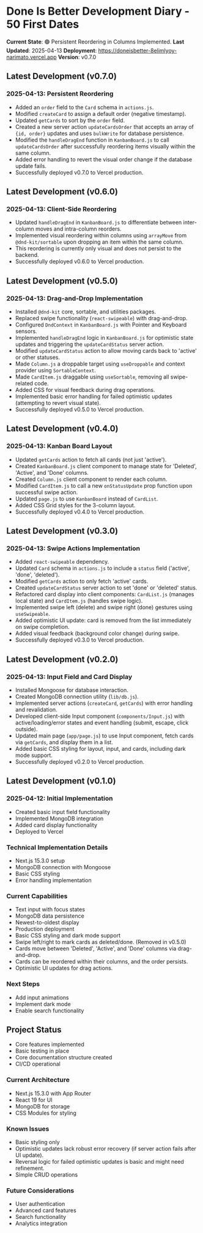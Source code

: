 # Done Is Better Development Diary - 50 First Dates

**Current State**: 🟢 Persistent Reordering in Columns Implemented.
**Last Updated**: 2025-04-13
**Deployment**: https://doneisbetter-8elimlyoy-narimato.vercel.app
**Version**: v0.7.0

## Latest Development (v0.7.0)

### 2025-04-13: Persistent Reordering
- Added an `order` field to the `Card` schema in `actions.js`.
- Modified `createCard` to assign a default order (negative timestamp).
- Updated `getCards` to sort by the `order` field.
- Created a new server action `updateCardsOrder` that accepts an array of `{id, order}` updates and uses `bulkWrite` for database persistence.
- Modified the `handleDragEnd` function in `KanbanBoard.js` to call `updateCardsOrder` after successfully reordering items visually within the same column.
- Added error handling to revert the visual order change if the database update fails.
- Successfully deployed v0.7.0 to Vercel production.
## Latest Development (v0.6.0)

### 2025-04-13: Client-Side Reordering
- Updated `handleDragEnd` in `KanbanBoard.js` to differentiate between inter-column moves and intra-column reorders.
- Implemented visual reordering within columns using `arrayMove` from `@dnd-kit/sortable` upon dropping an item within the same column.
- This reordering is currently only visual and does not persist to the backend.
- Successfully deployed v0.6.0 to Vercel production.
## Latest Development (v0.5.0)

### 2025-04-13: Drag-and-Drop Implementation
- Installed `@dnd-kit` core, sortable, and utilities packages.
- Replaced swipe functionality (`react-swipeable`) with drag-and-drop.
- Configured `DndContext` in `KanbanBoard.js` with Pointer and Keyboard sensors.
- Implemented `handleDragEnd` logic in `KanbanBoard.js` for optimistic state updates and triggering the `updateCardStatus` server action.
- Modified `updateCardStatus` action to allow moving cards back to 'active' or other statuses.
- Made `Column.js` a droppable target using `useDroppable` and context provider using `SortableContext`.
- Made `CardItem.js` draggable using `useSortable`, removing all swipe-related code.
- Added CSS for visual feedback during drag operations.
- Implemented basic error handling for failed optimistic updates (attempting to revert visual state).
- Successfully deployed v0.5.0 to Vercel production.
## Latest Development (v0.4.0)

### 2025-04-13: Kanban Board Layout
- Updated `getCards` action to fetch all cards (not just 'active').
- Created `KanbanBoard.js` client component to manage state for 'Deleted', 'Active', and 'Done' columns.
- Created `Column.js` client component to render each column.
- Modified `CardItem.js` to call a new `onStatusUpdate` prop function upon successful swipe action.
- Updated `page.js` to use `KanbanBoard` instead of `CardList`.
- Added CSS Grid styles for the 3-column layout.
- Successfully deployed v0.4.0 to Vercel production.
## Latest Development (v0.3.0)

### 2025-04-13: Swipe Actions Implementation
- Added `react-swipeable` dependency.
- Updated `Card` schema in `actions.js` to include a `status` field ('active', 'done', 'deleted').
- Modified `getCards` action to only fetch 'active' cards.
- Created `updateCardStatus` server action to set 'done' or 'deleted' status.
- Refactored card display into client components: `CardList.js` (manages local state) and `CardItem.js` (handles swipe logic).
- Implemented swipe left (delete) and swipe right (done) gestures using `useSwipeable`.
- Added optimistic UI update: card is removed from the list immediately on swipe completion.
- Added visual feedback (background color change) during swipe.
- Successfully deployed v0.3.0 to Vercel production.
## Latest Development (v0.2.0)

### 2025-04-13: Input Field and Card Display
- Installed Mongoose for database interaction.
- Created MongoDB connection utility (`lib/db.js`).
- Implemented server actions (`createCard`, `getCards`) with error handling and revalidation.
- Developed client-side Input component (`components/Input.js`) with active/loading/error states and event handling (submit, escape, click outside).
- Updated main page (`app/page.js`) to use Input component, fetch cards via `getCards`, and display them in a list.
- Added basic CSS styling for layout, input, and cards, including dark mode support.
- Successfully deployed v0.2.0 to Vercel production.
## Latest Development (v0.1.0)

### 2025-04-12: Initial Implementation
- Created basic input field functionality
- Implemented MongoDB integration
- Added card display functionality
- Deployed to Vercel

### Technical Implementation Details
- Next.js 15.3.0 setup
- MongoDB connection with Mongoose
- Basic CSS styling
- Error handling implementation

### Current Capabilities
- Text input with focus states
- MongoDB data persistence
- Newest-to-oldest display
- Production deployment
- Basic CSS styling and dark mode support
- Swipe left/right to mark cards as deleted/done. (Removed in v0.5.0)
- Cards move between 'Deleted', 'Active', and 'Done' columns via drag-and-drop.
- Cards can be reordered within their columns, and the order persists.
- Optimistic UI updates for drag actions.
### Next Steps
- Add input animations
- Implement dark mode
- Enable search functionality

## Project Status
- Core features implemented
- Basic testing in place
- Core documentation structure created
- CI/CD operational
### Current Architecture
- Next.js 15.3.0 with App Router
- React 19 for UI
- MongoDB for storage
- CSS Modules for styling

### Known Issues
- Basic styling only
- Optimistic updates lack robust error recovery (if server action fails after UI update).
- Reversal logic for failed optimistic updates is basic and might need refinement.
- Simple CRUD operations

### Future Considerations
- User authentication
- Advanced card features
- Search functionality
- Analytics integration

